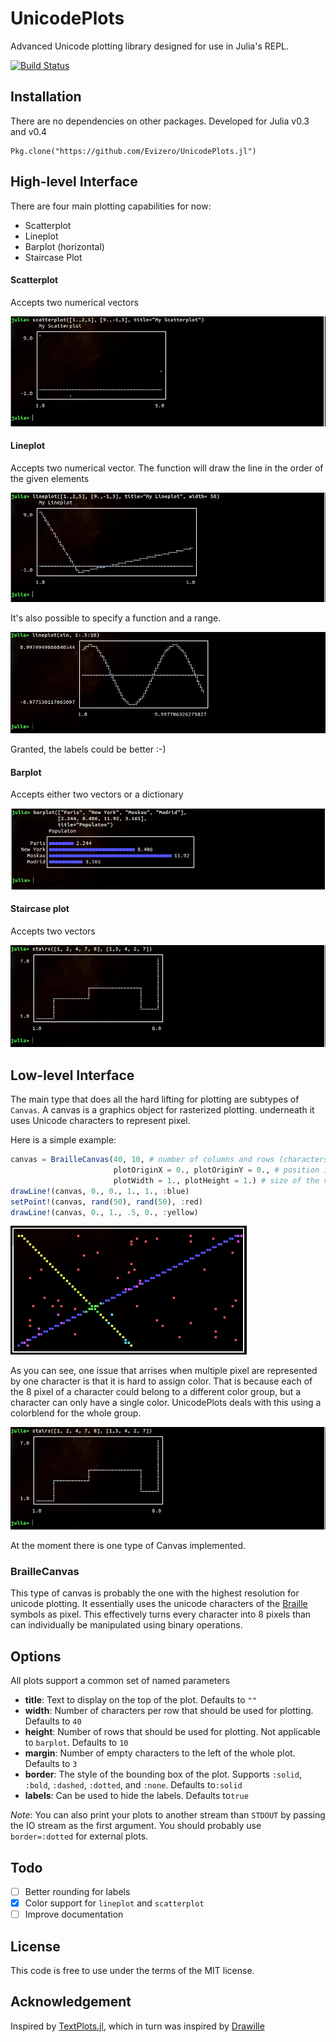 # UnicodePlots

Advanced Unicode plotting library designed for use in Julia's REPL.

[![Build Status](https://travis-ci.org/Evizero/UnicodePlots.jl.svg?branch=master)](https://travis-ci.org/Evizero/UnicodePlots.jl)

## Installation

There are no dependencies on other packages. Developed for Julia v0.3 and v0.4

```
Pkg.clone("https://github.com/Evizero/UnicodePlots.jl")
```

## High-level Interface

There are four main plotting capabilities for now:
  - Scatterplot
  - Lineplot
  - Barplot (horizontal)
  - Staircase Plot

#### Scatterplot

Accepts two numerical vectors

![Scatterplot Screenshot](doc/img/scatter.png)

#### Lineplot

Accepts two numerical vector. The function will draw the line in the order of the given elements

![Lineplot Screenshot1](doc/img/line.png)

It's also possible to specify a function and a range.

![Lineplot Screenshot2](doc/img/sin.png)

Granted, the labels could be better :-)

#### Barplot

Accepts either two vectors or a dictionary

![Barplot Screenshot](doc/img/barplot.png)

#### Staircase plot

Accepts two vectors

![Staircase Screenshot](doc/img/stairs.png)

## Low-level Interface

The main type that does all the hard lifting for plotting are subtypes of `Canvas`. A canvas is a graphics object for rasterized plotting. underneath it uses Unicode characters to represent pixel.

Here is a simple example:

```Julia
canvas = BrailleCanvas(40, 10, # number of columns and rows (characters)
                       plotOriginX = 0., plotOriginY = 0., # position in virtual space
                       plotWidth = 1., plotHeight = 1.) # size of the virtual space
drawLine!(canvas, 0., 0., 1., 1., :blue)
setPoint!(canvas, rand(50), rand(50), :red)
drawLine!(canvas, 0., 1., .5, 0., :yellow)
```
![Basic Canvas](doc/img/canvas.png)

As you can see, one issue that arrises when multiple pixel are represented by one character is that it is hard to assign color. That is because each of the 8 pixel of a character could belong to a different color group, but a character can only have a single color. UnicodePlots deals with this using a colorblend for the whole group.

![Blending Colors](doc/img/stairs.png)

At the moment there is one type of Canvas implemented.

### BrailleCanvas

This type of canvas is probably the one with the highest resolution for unicode plotting.
It essentially uses the unicode characters of the [Braille](https://en.wikipedia.org/wiki/Braille) symbols as pixel. This effectively turns every character into 8 pixels than can individually be manipulated using binary operations.

## Options

All plots support a common set of named parameters

* **title**: Text to display on the top of the plot. Defaults to `""`
* **width**: Number of characters per row that should be used for plotting. Defaults to `40`
* **height**: Number of rows that should be used for plotting. Not applicable to `barplot`. Defaults to `10`
* **margin**: Number of empty characters to the left of the whole plot. Defaults to `3`
* **border**: The style of the bounding box of the plot. Supports `:solid`, `:bold`, `:dashed`, `:dotted`, and `:none`. Defaults to`:solid`
* **labels**: Can be used to hide the labels. Defaults to`true`

_Note_: You can also print your plots to another stream than `STDOUT` by passing the IO stream as the first argument. You should probably use `border=:dotted` for external plots.

## Todo

- [ ] Better rounding for labels
- [X] Color support for `lineplot` and `scatterplot`
- [ ] Improve documentation

## License

This code is free to use under the terms of the MIT license.

## Acknowledgement

Inspired by [TextPlots.jl](https://github.com/sunetos/TextPlots.jl), which in turn was inspired by [Drawille](https://github.com/asciimoo/drawille)
